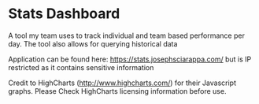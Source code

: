 # Stats Dashboard 

A tool my team uses to track individual and team based performance per day. The tool also allows for querying historical data

Application can be found here: https://stats.josephsciarappa.com/ but is IP restricted as it contains sensitive information


Credit to HighCharts (http://www.highcharts.com/) for their Javascript graphs. Please Check HighCharts licensing information before use. 
